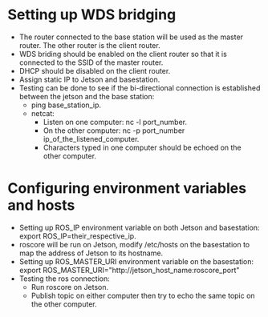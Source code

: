 # Setting up WDS bridging
- The router connected to the base station will be used as the master router. The other router is the client router.
- WDS briding should be enabled on the client router so that it is connected to the SSID of the master router.
- DHCP should be disabled on the client router.
- Assign static IP to Jetson and basestation.
- Testing can be done to see if the bi-directional connection is established between the jetson and the base station:
  - ping base_station_ip.
  - netcat:
    - Listen on one computer: nc -l port_number.
    - On the other computer: nc -p port_number ip_of_the_listened_computer.
    - Characters typed in one computer should be echoed on the other computer.
    
# Configuring environment variables and hosts
- Setting up ROS_IP environment variable on both Jetson and basestation: export ROS_IP=their_respective_ip.
- roscore will be run on Jetson, modify /etc/hosts on the basestation to map the address of Jetson to its hostname.
- Setting up ROS_MASTER_URI environment variable on the basestation: export ROS_MASTER_URI="http://jetson_host_name:roscore_port"
- Testing the ros connection:
  - Run roscore on Jetson.
  - Publish topic on either computer then try to echo the same topic on the other computer.

